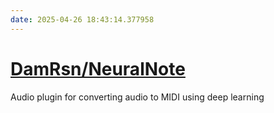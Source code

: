 ```yaml
---
date: 2025-04-26 18:43:14.377958
---
```


# [DamRsn/NeuralNote](https://github.com/DamRsn/NeuralNote)

Audio plugin for converting audio to MIDI using deep learning